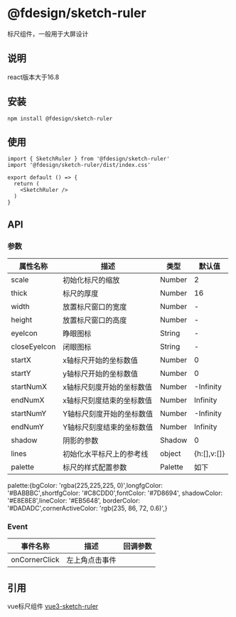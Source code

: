 # @fdesign/sketch-ruler

标尺组件，一般用于大屏设计

## 说明

react版本大于16.8

## 安装

```
npm install @fdesign/sketch-ruler
```

## 使用

```
import { SketchRuler } from '@fdesign/sketch-ruler'
import '@fdesign/sketch-ruler/dist/index.css'

export default () => {
  return (
    <SketchRuler />
  )
}
```

## API

### 参数

| 属性名称     | 描述                      | 类型          | 默认值      |
| ------------ | ------------------------- | ------------- | ----------- |
| scale        | 初始化标尺的缩放          | Number        | 2           |
| thick        | 标尺的厚度                | Number        | 16          |
| width        | 放置标尺窗口的宽度        | Number        | -           |
| height       | 放置标尺窗口的高度        | Number        | -           |
| eyeIcon      | 睁眼图标                  | String        | -           |
| closeEyeIcon | 闭眼图标                  | String        | -           |
| startX       | x轴标尺开始的坐标数值     | Number        | 0           |
| startY       | y轴标尺开始的坐标数值     | Number        | 0           |
| startNumX    | x轴标尺刻度开始的坐标数值 | Number        | -Infinity   |
| endNumX      | x轴标尺刻度结束的坐标数值 | Number        | Infinity    |
| startNumY    | Y轴标尺刻度开始的坐标数值 | Number        | -Infinity   |
| endNumY      | Y轴标尺刻度结束的坐标数值 | Number        | Infinity    |
| shadow       | 阴影的参数                | Shadow        | 0           |
| lines        | 初始化水平标尺上的参考线  | object<Array> | {h:[],v:[]} |
| palette      | 标尺的样式配置参数        | Palette       | 如下        |
palette:{bgColor: 'rgba(225,225,225, 0)',longfgColor: '#BABBBC',shortfgColor: '#C8CDD0',fontColor: '#7D8694', shadowColor: '#E8E8E8',lineColor: '#EB5648', borderColor: '#DADADC',cornerActiveColor: 'rgb(235, 86, 72, 0.6)',}


### Event

| 事件名称      | 描述           | 回调参数 |
| ------------- | -------------- | -------- |
| onCornerClick | 左上角点击事件 |          |


## 引用

vue标尺组件 [vue3-sketch-ruler](https://github.com/kakajun/vue3-sketch-ruler/tree/1x)
